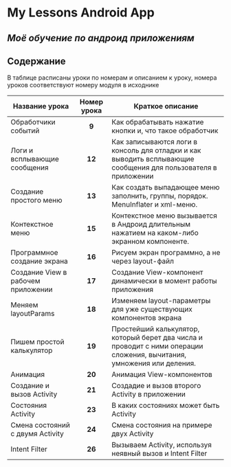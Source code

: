 # My Lessons Android App
## _Моё обучение по андроид приложениям_

## Содержание

В таблице расписаны уроки по номерам и описанием к уроку, номера уроков соответствуют номеру модуля в исходнике

| Название урока                     | Номер урока | Краткое описание                                                                                                       |
|------------------------------------|:-----------:|------------------------------------------------------------------------------------------------------------------------|
| Обработчики событий                |    **9**    | Как обрабатывать нажатие кнопки и, что такое обработчик                                                                |
| Логи и всплывающие сообщения       |   **12**    | Как записываются логи в консоль для отладки и как выводить всплывающие сообщения для пользователя в приложении         |
| Создание простого меню             |   **13**    | Как создать выпадающее меню заполнить, группы, порядок. MenuInflater и xml-меню.                                       |
| Контекстное меню                   |   **15**    | Контекстное меню вызывается в Андроид длительным нажатием на каком-либо экранном компоненте.                           |
| Программное создание экрана        |   **16**    | Рисуем экран программно, а не через layout-файл                                                                        |
| Создание View в рабочем приложении |   **17**    | Создание View-компонент динамически в момент работы приложения                                                         |
| Меняем layoutParams                |   **18**    | Изменяем layout-параметры для уже существующих компонентов экрана                                                      |
| Пишем простой калькулятор          |   **19**    | Простейший калькулятор, который берет два числа и проводит с ними операции сложения, вычитания, умножения или деления. |
| Анимация                           |   **20**    | Анимация View-компонентов                                                                                              |
| Создание и вызов Activity          |   **21**    | Создадие и вызов второго Activity в приложении                                                                         |
| Состояния Activity                 |   **23**    | В каких состояниях может быть Activity                                                                                 |
| Смена состояний с двумя Activity   |   **24**    | Смена состояния на примере двух Activity                                                                               |
| Intent Filter                      |   **26**    | Вызываем Activity, используя неявный вызов и Intent Filter                                                             |